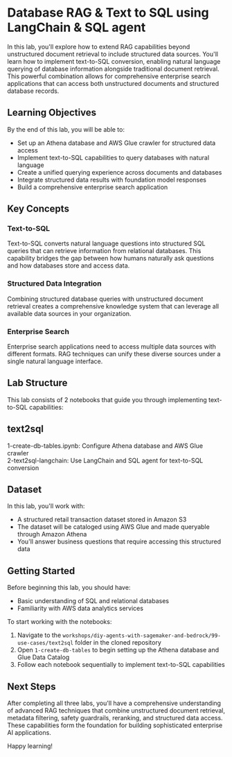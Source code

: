 # Database RAG & Text to SQL using LangChain & SQL agent

In this lab, you'll explore how to extend RAG capabilities beyond unstructured document retrieval to include structured data sources. You'll learn how to implement text-to-SQL conversion, enabling natural language querying of database information alongside traditional document retrieval. This powerful combination allows for comprehensive enterprise search applications that can access both unstructured documents and structured database records.

## Learning Objectives

By the end of this lab, you will be able to:

- Set up an Athena database and AWS Glue crawler for structured data access
- Implement text-to-SQL capabilities to query databases with natural language
- Create a unified querying experience across documents and databases
- Integrate structured data results with foundation model responses
- Build a comprehensive enterprise search application

## Key Concepts

### Text-to-SQL

Text-to-SQL converts natural language questions into structured SQL queries that can retrieve information from relational databases. This capability bridges the gap between how humans naturally ask questions and how databases store and access data.

### Structured Data Integration

Combining structured database queries with unstructured document retrieval creates a comprehensive knowledge system that can leverage all available data sources in your organization.

### Enterprise Search

Enterprise search applications need to access multiple data sources with different formats. RAG techniques can unify these diverse sources under a single natural language interface.

## Lab Structure

This lab consists of 2 notebooks that guide you through implementing text-to-SQL capabilities:

## text2sql 

1-create-db-tables.ipynb: Configure Athena database and AWS Glue crawler  
2-text2sql-langchain: Use LangChain and SQL agent for text-to-SQL conversion  

## Dataset

In this lab, you'll work with:
- A structured retail transaction dataset stored in Amazon S3
- The dataset will be cataloged using AWS Glue and made queryable through Amazon Athena
- You'll answer business questions that require accessing this structured data

## Getting Started

Before beginning this lab, you should have:
- Basic understanding of SQL and relational databases
- Familiarity with AWS data analytics services

To start working with the notebooks:

1. Navigate to the `workshops/diy-agents-with-sagemaker-and-bedrock/99-use-cases/text2sql` folder in the cloned repository
2. Open `1-create-db-tables` to begin setting up the Athena database and Glue Data Catalog
3. Follow each notebook sequentially to implement text-to-SQL capabilities


## Next Steps

After completing all three labs, you'll have a comprehensive understanding of advanced RAG techniques that combine unstructured document retrieval, metadata filtering, safety guardrails, reranking, and structured data access. These capabilities form the foundation for building sophisticated enterprise AI applications.

Happy learning!
